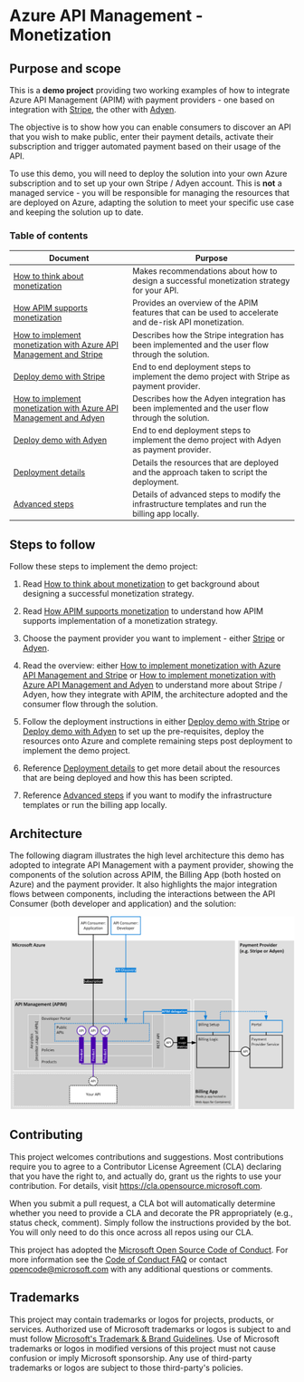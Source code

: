 # Azure API Management - Monetization

## Purpose and scope

This is a **demo project** providing two working examples of how to integrate Azure API Management (APIM) with payment providers - one based on integration with [Stripe](https://stripe.com/), the other with [Adyen](https://www.adyen.com/).

The objective is to show how you can enable consumers to discover an API that you wish to make public, enter their payment details, activate their subscription and trigger automated payment based on their usage of the API.

To use this demo, you will need to deploy the solution into your own Azure subscription and to set up your own Stripe / Adyen account.  This is **not** a managed service - you will be responsible for managing the resources that are deployed on Azure, adapting the solution to meet your specific use case and keeping the solution up to date.

### Table of contents

| Document                                                                                                | Purpose 
|---------------------------------------------------------------------------------------------------------|--------------------------------------------------------------------------------------------------------|
| [How to think about monetization](./documentation/how-to-think-about-monetization.md)                   | Makes recommendations about how to design a successful monetization strategy for your API.             |
| [How APIM supports monetization](./documentation/how-APIM-supports-monetization.md)                     | Provides an overview of the APIM features that can be used to accelerate and de-risk API monetization. |
| [How to implement monetization with Azure API Management and Stripe](./documentation/stripe-details.md) | Describes how the Stripe integration has been implemented and the user flow through the solution.      |
| [Deploy demo with Stripe](./documentation/stripe-deploy.md)                                             | End to end deployment steps to implement the demo project with Stripe as payment provider.             |
| [How to implement monetization with Azure API Management and Adyen](./documentation/adyen-details.md)   | Describes how the Adyen integration has been implemented and the user flow through the solution.       |
| [Deploy demo with Adyen](./documentation/adyen-deploy.md)                                               | End to end deployment steps to implement the demo project with Adyen as payment provider.              |
| [Deployment details](./documentation/deployment-details.md)                                             | Details the resources that are deployed and the approach taken to script the deployment.               |
| [Advanced steps](./documentation/advanced-steps.md)                                                     | Details of advanced steps to modify the infrastructure templates and run the billing app locally.      |

## Steps to follow

Follow these steps to implement the demo project:

1. Read [How to think about monetization](./documentation/how-to-think-about-monetization.md) to get background about designing a successful monetization strategy.

1. Read [How APIM supports monetization](./documentation/how-APIM-supports-monetization.md) to understand how APIM supports implementation of a monetization strategy.

1. Choose the payment provider you want to implement - either [Stripe](https://stripe.com/) or [Adyen](https://www.adyen.com/).

1. Read the overview: either [How to implement monetization with Azure API Management and Stripe](./documentation/stripe-details.md) or [How to implement monetization with Azure API Management and Adyen](./documentation/adyen-details.md) to understand more about Stripe / Adyen, how they integrate with APIM, the architecture adopted and the consumer flow through the solution.

1. Follow the deployment instructions in either [Deploy demo with Stripe](./documentation/stripe-deploy.md) or [Deploy demo with Adyen](./documentation/adyen-deploy.md) to set up the pre-requisites, deploy the resources onto Azure and complete remaining steps post deployment to implement the demo project.

1. Reference [Deployment details](./documentation/deployment-details.md) to get more detail about the resources that are being deployed and how this has been scripted.

1. Reference [Advanced steps](./documentation/advanced-steps.md) if you want to modify the infrastructure templates or run the billing app locally.

## Architecture

The following diagram illustrates the high level architecture this demo has adopted to integrate API Management with a payment provider, showing the components of the solution across APIM, the Billing App (both hosted on Azure) and the payment provider.  It also highlights the major integration flows between components, including the interactions between the API Consumer (both developer and application) and the solution:

![](documentation/architecture-overview.png)

## Contributing

This project welcomes contributions and suggestions.  Most contributions require you to agree to a
Contributor License Agreement (CLA) declaring that you have the right to, and actually do, grant us
the rights to use your contribution. For details, visit https://cla.opensource.microsoft.com.

When you submit a pull request, a CLA bot will automatically determine whether you need to provide
a CLA and decorate the PR appropriately (e.g., status check, comment). Simply follow the instructions
provided by the bot. You will only need to do this once across all repos using our CLA.

This project has adopted the [Microsoft Open Source Code of Conduct](https://opensource.microsoft.com/codeofconduct/).
For more information see the [Code of Conduct FAQ](https://opensource.microsoft.com/codeofconduct/faq/) or
contact [opencode@microsoft.com](mailto:opencode@microsoft.com) with any additional questions or comments.

## Trademarks

This project may contain trademarks or logos for projects, products, or services. Authorized use of Microsoft 
trademarks or logos is subject to and must follow 
[Microsoft's Trademark & Brand Guidelines](https://www.microsoft.com/en-us/legal/intellectualproperty/trademarks/usage/general).
Use of Microsoft trademarks or logos in modified versions of this project must not cause confusion or imply Microsoft sponsorship.
Any use of third-party trademarks or logos are subject to those third-party's policies.